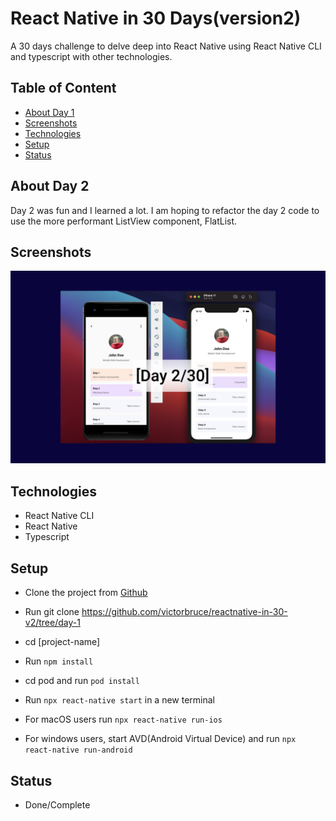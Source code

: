 # React Native in 30 Days(version2)

A 30 days challenge to delve deep into React Native using React Native CLI and typescript with other technologies.

## Table of Content

- [About Day 1](#about-day-1)
- [Screenshots](#screenshots)
- [Technologies](#technologies)
- [Setup](#setup)
- [Status](#status)

## About Day 2

Day 2 was fun and I learned a lot. I am hoping to refactor the day 2 code to use the more performant ListView component, FlatList.

## Screenshots

![Login Screen](./screenshots/day2.png)

## Technologies

- React Native CLI
- React Native
- Typescript

## Setup

- Clone the project from [Github](https://github.com/victorbruce/reactnative-in-30-v2/tree/day-1)

- Run git clone https://github.com/victorbruce/reactnative-in-30-v2/tree/day-1

- cd [project-name]

- Run `npm install`

- cd pod and run `pod install`

- Run `npx react-native start` in a new terminal

- For macOS users run `npx react-native run-ios`

- For windows users, start AVD(Android Virtual Device) and run `npx react-native run-android`

## Status

- Done/Complete
